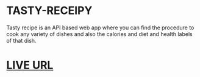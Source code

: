 # TASTY-RECEIPY
Tasty recipe is an API based web app where you can find the procedure to cook any variety of dishes and also the calories and diet and health labels of that dish.
# [LIVE URL][1]
[1]:tasty-receipe.madhuranjani.repl.co
